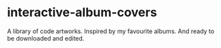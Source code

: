 # interactive-album-covers
A library of code artworks. Inspired by my favourite albums. And ready to be downloaded and edited.
